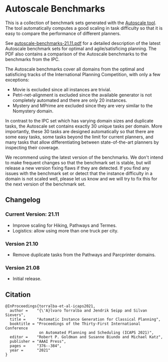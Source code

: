# Autoscale Benchmarks

This is a collection of benchmark sets generated with the [Autoscale
tool](https://github.com/AI-planning/autoscale). The tool automatically computes
a good scaling in task difficulty so that it is easy to compare the performance
of different planners.

See [autoscale-benchmarks-21.11.pdf](autoscale-benchmarks-21.11.pdf) for a
detailed description of the latest Autoscale benchmark sets for optimal and
agile/satisficing planning. The PDF also contains a comparison of the Autoscale
benchmarks to the benchmarks from the IPC.

The Autoscale benchmarks cover all domains from the optimal and satisficing
tracks of the International Planning Competition, with only a few exceptions:
 * Movie is excluded since all instances are trivial.
 * Petri-net-alignment is excluded since the available generator is not
   completely automated and there are only 20 instances.
 * Mystery and MPrime are excluded since they are very similar to the Nomystery domain.

In contrast to the IPC set which has varying domain sizes and duplicate tasks,
the Autoscale set contains exactly 30 unique tasks per domain. More importantly,
these 30 tasks are designed automatically so that there are some easy tasks,
some tasks beyond the limit for current planners, and many tasks that allow
differentiating between state-of-the-art planners by inspecting their coverage.

We recommend using the latest version of the benchmarks. We don't intend to make
frequent changes so that the benchmark set is stable, but will release a new
version fixing flaws if they are detected. If you find any issues with the
benchmark set or detect that the instance difficulty in a domain is not scaled
well, please let us know and we will try to fix this for the next version of the
benchmark set.


## Changelog

### Current Version: 21.11

* Improve scaling for Hiking, Pathways and Termes.
* Logistics: allow using more than one truck per city.

### Version 21.10

* Remove duplicate tasks from the Pathways and Parcprinter domains.

### Version 21.08

* Initial release.


## Citation

    @InProceedings{torralba-et-al-icaps2021,
      author =    "{\'A}lvaro Torralba and Jendrik Seipp and Silvan Sievers",
      title =     "Automatic Instance Generation for Classical Planning",
      booktitle = "Proceedings of the Thirty-First International Conference
                   on Automated Planning and Scheduling (ICAPS 2021)",
      editor =    "Robert P. Goldman and Susanne Biundo and Michael Katz",
      publisher = "AAAI Press",
      pages =     "376--384",
      year =      "2021"
    }

